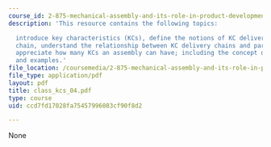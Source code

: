 ```yaml
---
course_id: 2-875-mechanical-assembly-and-its-role-in-product-development-fall-2004
description: 'This resource contains the following topics:

  introduce key characteristics (KCs), define the notions of KC delivery and KC delivery
  chain, understand the relationship between KC delivery chains and part-to-part location,
  appreciate how many KCs an assembly can have; including the concept of KC conflict,
  and examples.'
file_location: /coursemedia/2-875-mechanical-assembly-and-its-role-in-product-development-fall-2004/ccd7fd17028fa75457996083cf90f8d2_class_kcs_04.pdf
file_type: application/pdf
layout: pdf
title: class_kcs_04.pdf
type: course
uid: ccd7fd17028fa75457996083cf90f8d2

---
```

None